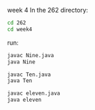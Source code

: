 week 4 
In the 262 directory:
```bash
cd 262
cd week4
```
run:
```bash
javac Nine.java
java Nine
```
```bash
javac Ten.java
java Ten
```
```bash
javac eleven.java
java eleven
```
